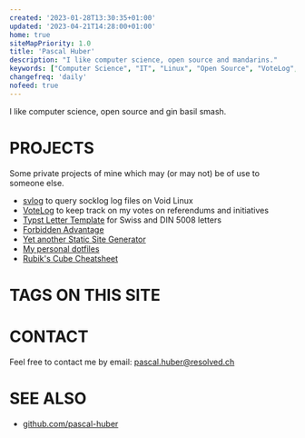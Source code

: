 ```yaml
---
created: '2023-01-28T13:30:35+01:00'
updated: '2023-04-21T14:28:00+01:00'
home: true
siteMapPriority: 1.0
title: 'Pascal Huber'
description: "I like computer science, open source and mandarins."
keywords: ["Computer Science", "IT", "Linux", "Open Source", "VoteLog", "svlog", "Zurich"]
changefreq: 'daily'
nofeed: true
---
```


I like computer science, open source and gin basil smash.

# PROJECTS

Some private projects of mine which may (or may not) be of use to someone else.

 - [svlog](./projects/svlog.html) to query socklog log files on Void Linux
 - [VoteLog](./projects/votelog.html) to keep track on my votes on referendums and initiatives
 - [Typst Letter Template](https://github.com/pascal-huber/typst-letter-template) for Swiss and DIN 5008 letters
 - [Forbidden Advantage](./projects/forbidden_advantage.html)
 - [Yet another Static Site Generator ](./projects/resolved.html)
 - [My personal dotfiles](https://github.com/pascal-huber/dotfiles)
 - [Rubik's Cube Cheatsheet](https://github.com/pascal-huber/rubiks)

# TAGS ON THIS SITE

<!--##tag_list_all##-->

# CONTACT

Feel free to contact me by email: <pascal.huber@resolved.ch>

# SEE ALSO

 - [github.com/pascal-huber](https://github.com/pascal-huber)
